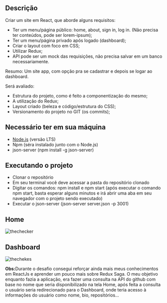 ## Descrição
Criar um site em React, que aborde alguns requisitos:
- Ter um menu/página público: home, about, sign in, log in. (Não precisa ter conteúdos, pode ser lorem-ipsum);
- Ter um menu/página privado após logado (dashboard);
- Criar o layout com foco em CSS;
- Utilizar Redux;
- API pode ser um mock das requisições, não precisa salvar em um banco necessariamente.

Resumo: Um site app, com opção pra se cadastrar e depois se logar ao dashboard.

Será avaliado:
- Estrutura do projeto, como é feito a componentização do mesmo;
- A utilização do Redux;
- Layout criado (beleza e código/estrutura do CSS);
- Versionamento do projeto no GIT (os commits);



## Necessário ter em sua máquina
<ul>
  <li><a href="https://nodejs.org/en/">Node.js</a> (versão LTS)</li>
  <li>Npm (séra instalado junto com o Node.js)</li>
  <li>json-server (npm install -g json-server)</li>
</ul>

## Executando o projeto
<ul>
 <li>Clonar o repositório</li>
 <li>Em seu terminal você deve acessar a pasta do repositório clonado</li>
 <li>Digitar os comandos: npm install e npm start (após executar o comando npm start, basta esperar alguns minutos e irá abrir uma aba em seu navegador com o projeto sendo executado)</li>
  <li>Executar o json-server (json-server server.json -p 3001)</li>
</ul>

## Home 
![thechecker](https://user-images.githubusercontent.com/37129994/58501318-80d51a00-815a-11e9-8377-48edda2fea46.png)

## Dashboard
![thechekes](https://user-images.githubusercontent.com/37129994/58501473-e1fced80-815a-11e9-9651-114a6861c52a.png)


<strong>Obs:</strong>Durante o desafio consegui reforçar ainda mais meus conhecimentos em ReactJs e aprender um pouco mais 
sobre Redux Saga. 
O meu objetivo enquanto fazia a aplicação, era fazer uma consulta na API do github com base no nome que seria disponibilizado na tela Home, após feita a consulta o usuário seria redirecionado para o Dashboard, onde teria acesso à informações do usuário como nome, bio, repositórios...
